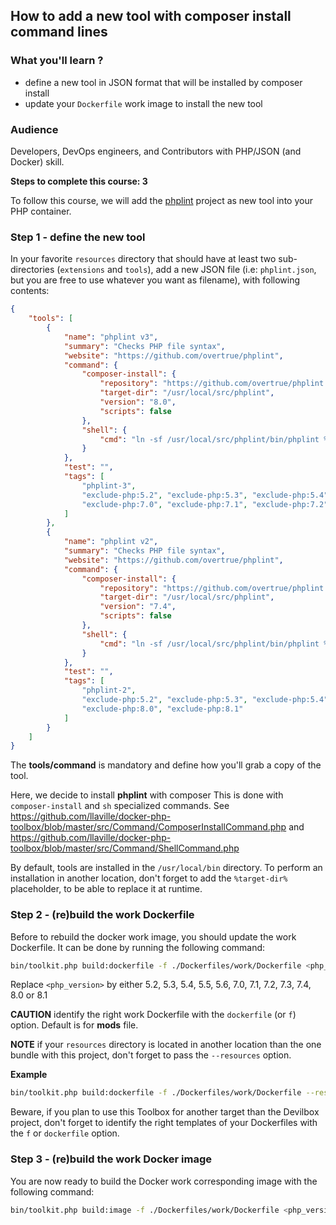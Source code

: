 ## How to add a new tool with composer install command lines

### What you'll learn ?

- define a new tool in JSON format that will be installed by composer install
- update your `Dockerfile` work image to install the new tool

### Audience

Developers, DevOps engineers, and Contributors with PHP/JSON (and Docker) skill.

**Steps to complete this course: 3**

To follow this course, we will add the [phplint](https://github.com/overtrue/phplint) project as new tool into your PHP container.

### Step 1 - define the new tool

In your favorite `resources` directory that should have at least two sub-directories (`extensions` and `tools`),
add a new JSON file (i.e: `phplint.json`, but you are free to use whatever you want as filename), with following contents:

```json
{
    "tools": [
        {
            "name": "phplint v3",
            "summary": "Checks PHP file syntax",
            "website": "https://github.com/overtrue/phplint",
            "command": {
                "composer-install": {
                    "repository": "https://github.com/overtrue/phplint.git",
                    "target-dir": "/usr/local/src/phplint",
                    "version": "8.0",
                    "scripts": false
                },
                "shell": {
                    "cmd": "ln -sf /usr/local/src/phplint/bin/phplint %target-dir%/phplint"
                }
            },
            "test": "",
            "tags": [
                "phplint-3",
                "exclude-php:5.2", "exclude-php:5.3", "exclude-php:5.4", "exclude-php:5.5", "exclude-php:5.6",
                "exclude-php:7.0", "exclude-php:7.1", "exclude-php:7.2", "exclude-php:7.3", "exclude-php:7.4"
            ]
        },
        {
            "name": "phplint v2",
            "summary": "Checks PHP file syntax",
            "website": "https://github.com/overtrue/phplint",
            "command": {
                "composer-install": {
                    "repository": "https://github.com/overtrue/phplint.git",
                    "target-dir": "/usr/local/src/phplint",
                    "version": "7.4",
                    "scripts": false
                },
                "shell": {
                    "cmd": "ln -sf /usr/local/src/phplint/bin/phplint %target-dir%/phplint"
                }
            },
            "test": "",
            "tags": [
                "phplint-2",
                "exclude-php:5.2", "exclude-php:5.3", "exclude-php:5.4",
                "exclude-php:8.0", "exclude-php:8.1"
            ]
        }
    ]
}
```
The **tools/command** is mandatory and define how you'll grab a copy of the tool.

Here, we decide to install **phplint** with composer
This is done with `composer-install` and `sh` specialized commands.
See https://github.com/llaville/docker-php-toolbox/blob/master/src/Command/ComposerInstallCommand.php
and https://github.com/llaville/docker-php-toolbox/blob/master/src/Command/ShellCommand.php

By default, tools are installed in the `/usr/local/bin` directory.
To perform an installation in another location, don't forget to add the `%target-dir%` placeholder, to be able to replace it at runtime.

### Step 2 - (re)build the work Dockerfile

Before to rebuild the docker work image, you should update the work Dockerfile.
It can be done by running the following command:

```bash
bin/toolkit.php build:dockerfile -f ./Dockerfiles/work/Dockerfile <php_version>
```

Replace `<php_version>` by either 5.2, 5.3, 5.4, 5.5, 5.6, 7.0, 7.1, 7.2, 7.3, 7.4, 8.0 or 8.1

**CAUTION** identify the right work Dockerfile with the `dockerfile` (or `f`) option. Default is for **mods** file.

**NOTE** if your `resources` directory is located in another location than the one bundle with this project,
don't forget to pass the `--resources` option.

**Example**

```bash
bin/toolkit.php build:dockerfile -f ./Dockerfiles/work/Dockerfile --resources /home/me/my-project/Dockerfiles/work/Dockerfile 7.4
```

Beware, if you plan to use this Toolbox for another target than the Devilbox project, don't forget to identify the right templates
of your Dockerfiles with the `f` or `dockerfile` option.

### Step 3 - (re)build the work Docker image

You are now ready to build the Docker work corresponding image with the following command:
```bash
bin/toolkit.php build:image -f ./Dockerfiles/work/Dockerfile <php_version>
```
